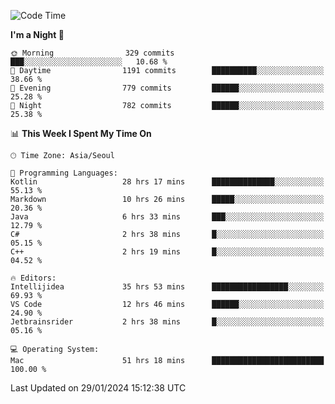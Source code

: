 <!--START_SECTION:waka-->
![Code Time](http://img.shields.io/badge/Code%20Time-251%20hrs%202%20mins-blue)

**I'm a Night 🦉** 

```text
🌞 Morning                329 commits         ███░░░░░░░░░░░░░░░░░░░░░░   10.68 % 
🌆 Daytime                1191 commits        ██████████░░░░░░░░░░░░░░░   38.66 % 
🌃 Evening                779 commits         ██████░░░░░░░░░░░░░░░░░░░   25.28 % 
🌙 Night                  782 commits         ██████░░░░░░░░░░░░░░░░░░░   25.38 % 
```


📊 **This Week I Spent My Time On** 

```text
🕑︎ Time Zone: Asia/Seoul

💬 Programming Languages: 
Kotlin                   28 hrs 17 mins      ██████████████░░░░░░░░░░░   55.13 % 
Markdown                 10 hrs 26 mins      █████░░░░░░░░░░░░░░░░░░░░   20.36 % 
Java                     6 hrs 33 mins       ███░░░░░░░░░░░░░░░░░░░░░░   12.79 % 
C#                       2 hrs 38 mins       █░░░░░░░░░░░░░░░░░░░░░░░░   05.15 % 
C++                      2 hrs 19 mins       █░░░░░░░░░░░░░░░░░░░░░░░░   04.52 % 

🔥 Editors: 
Intellijidea             35 hrs 53 mins      █████████████████░░░░░░░░   69.93 % 
VS Code                  12 hrs 46 mins      ██████░░░░░░░░░░░░░░░░░░░   24.90 % 
Jetbrainsrider           2 hrs 38 mins       █░░░░░░░░░░░░░░░░░░░░░░░░   05.16 % 

💻 Operating System: 
Mac                      51 hrs 18 mins      █████████████████████████   100.00 % 
```


 Last Updated on 29/01/2024 15:12:38 UTC
<!--END_SECTION:waka-->
